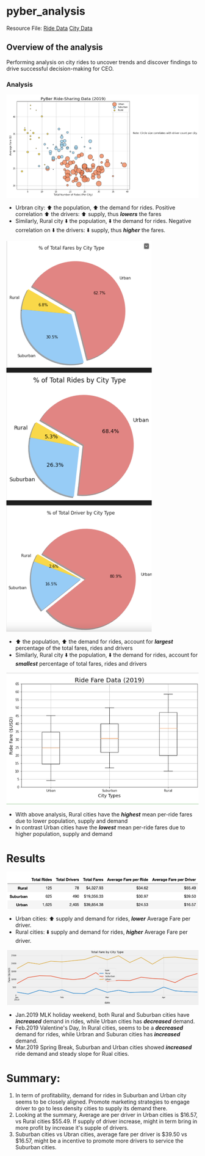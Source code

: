 # pyber_analysis

Resource File: [Ride Data](https://github.com/aimeeyen/pyber_analysis/blob/main/Resources/ride_data.csv)
               [City Data](https://github.com/aimeeyen/pyber_analysis/blob/main/Resources/city_data.csv)

## Overview of the analysis
Performing analysis on city rides to uncover trends and discover findings to drive successful decision-making for CEO. 

### Analysis 
 
 ![Bubble Chart](https://github.com/aimeeyen/pyber_analysis/blob/main/Resources/PyBer%20Ride-Sharing%20Data%20(2019).png)
 
 - Urbran city: :arrow_up: the population, :arrow_up:  the demand for rides. Positive correlation :arrow_up: the drivers: :arrow_up: supply, thus ***lowers*** the fares 
 - Similarly, Rural city :arrow_down: the population, :arrow_down:  the demand for rides. Negative correlation on :arrow_down:  the drivers: :arrow_down:  supply, thus ***higher*** the fares. 

 ![Pie Charts](https://github.com/aimeeyen/pyber_analysis/blob/main/Resources/PyBer%20Data%20Pie%20Chart.png)
 
 - :arrow_up: the population, :arrow_up:  the demand for rides, account for ***largest*** percentage of the total fares, rides and drivers
 - Similarly, Rural city :arrow_down: the population, :arrow_down:  the demand for rides, account for ***smallest*** percentage of total fares, rides and drivers
  
 ![Central Tendancy](https://github.com/aimeeyen/pyber_analysis/blob/main/Resources/Ride%20Fare%20Data%20(2019).png)
 - With above analysis, Rural cities have the ***highest*** mean per-ride fares due to lower population, supply and demand 
 - In contrast Urban cities have the ***lowest*** mean per-ride fares due to higher population, supply and demand 
# Results

 ![PyBer Fare Summary](https://github.com/aimeeyen/pyber_analysis/blob/main/Resources/PyBer_fare_summary.png)
 - Urban cities: :arrow_up: supply and demand for rides, ***lower*** Average Fare per driver.
 - Rural cities: :arrow_down: supply and demand for rides, ***higher*** Average Fare per driver.
 
 ![Total Fare by City Type](https://github.com/aimeeyen/pyber_analysis/blob/main/Resources/Total%20Fare%20by%20City%20Type.png)
 - Jan.2019 MLK holiday weekend, both Rural and Suburban cities have ***increased*** demand in rides, while Urban cities has ***decreased*** demand.  
 - Feb.2019 Valentine's Day, In Rural cities, seems to be a ***decreased*** demand for rides, while Urbran and Suburan cities has ***increased*** demand. 
 - Mar.2019 Spring Break, Suburban and Urban cities showed ***increased*** ride demand and steady slope for Rual cities.
 
# Summary:

  1. In term of profitability, demand for rides in Suburban and Urban city seems to be closely aligned. Promote marketing strategies to engage driver to go to less density cities to supply its demand there.  
  2. Looking at the summary, Average are per driver in Urban cities is $16.57, vs Rural cities $55.49. If supply of driver increase, might in term bring in more profit by increase it's supple of drivers. 
  3. Suburban cities vs Ubran cities, average fare per driver is $39.50 vs $16.57, might be a incentive to promote more drivers to service the Suburban cities. 


